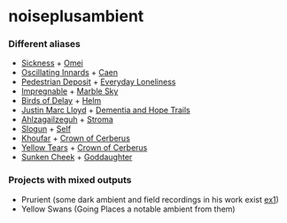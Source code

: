 # noiseplusambient

### Different aliases

* [Sickness](https://www.discogs.com/artist/73365-Sickness) + [Omei](https://www.discogs.com/artist/213380-Omei)
* [Oscillating Innards](https://www.discogs.com/artist/224617-Oscillating-Innards) + [Caen](https://www.discogs.com/artist/604827-Caen)
* [Pedestrian Deposit](https://www.discogs.com/artist/208051-Pedestrian-Deposit) + [Everyday Loneliness](https://www.discogs.com/artist/1446202-Everyday-Loneliness)
* [Impregnable](https://www.discogs.com/artist/337738-Impregnable) + [Marble Sky](https://www.discogs.com/artist/939589-Marble-Sky)
* [Birds of Delay](https://www.discogs.com/artist/437709-Birds-Of-Delay) + [Helm](https://www.discogs.com/artist/796207-Helm-2)
* [Justin Marc Lloyd](https://www.discogs.com/artist/1833602-Justin-Marc-Lloyd) + [Dementia and Hope Trails](https://www.discogs.com/artist/1920358-Dementia-And-Hope-Trails)
* [Ahlzagailzeguh](https://www.discogs.com/artist/207081-Ahlzagailzehguh) + [Stroma](https://www.discogs.com/artist/1576191-Stroma-3)
* [Slogun](https://www.discogs.com/artist/73140-Slogun) + [Self](https://www.discogs.com/artist/361693-Self-3)
* [Khoufar](https://www.discogs.com/artist/1260599-Koufar) + [Crown of Cerberus](https://www.discogs.com/artist/2524447-Crown-Of-Cerberus)
* [Yellow Tears](https://www.discogs.com/artist/1260599-Koufar) + [Crown of Cerberus](https://www.discogs.com/artist/2524447-Crown-Of-Cerberus)
* [Sunken Cheek](https://www.discogs.com/artist/2512312-Sunken-Cheek) + [Goddaughter](https://www.discogs.com/artist/4711251-Goddaughter)

### Projects with mixed outputs


* Prurient (some dark ambient and field recordings in his work exist [ex1](https://www.youtube.com/watch?v=cvyfB_Zo1m8))
* Yellow Swans (Going Places a notable ambient from them)
